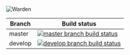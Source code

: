 ![Warden](http://spetz.github.io/img/warden_logo.png)

|Branch             |Build status                                                  
|-------------------|-----------------------------------------------------
|master             |[![master branch build status](https://api.travis-ci.org/warden-stack/Warden.Messages.svg?branch=master)](https://travis-ci.org/warden-stack/Warden.Messages)
|develop            |[![develop branch build status](https://api.travis-ci.org/warden-stack/Warden.Messages.svg?branch=develop)](https://travis-ci.org/warden-stack/Warden.Messages/branches)
